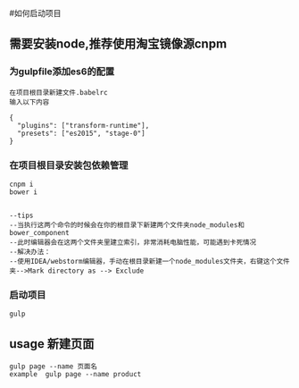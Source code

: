 #如何启动项目

## 需要安装node,推荐使用淘宝镜像源cnpm

### 为gulpfile添加es6的配置
    在项目根目录新建文件.babelrc
    输入以下内容

    {
      "plugins": ["transform-runtime"],
      "presets": ["es2015", "stage-0"]
    }

### 在项目根目录安装包依赖管理
    cnpm i
    bower i
    
    
    --tips  
    --当执行这两个命令的时候会在你的根目录下新建两个文件夹node_modules和bower_component
    --此时编辑器会在这两个文件夹里建立索引，非常消耗电脑性能，可能遇到卡死情况
    --解决办法：
    --使用IDEA/webstorm编辑器，手动在根目录新建一个node_modules文件夹，右键这个文件夹-->Mark directory as --> Exclude


### 启动项目
    gulp


## usage 新建页面

    gulp page --name 页面名
    example  gulp page --name product

